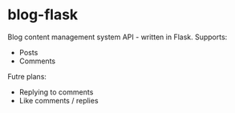 # blog-flask
Blog content management system API - written in Flask. 
Supports:
- Posts
- Comments


Futre plans:
- Replying to comments 
- Like comments / replies
